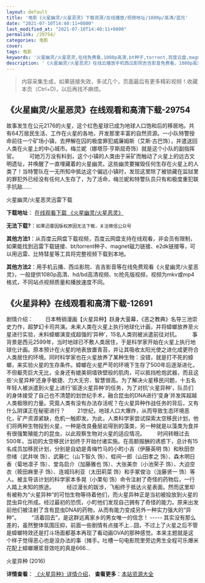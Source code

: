 ```yaml
---
layout: default
title: '电影《火星幽灵/火星恶灵》下载资源/在线播放/视频地址/1080p/高清/蓝光'
date: "2021-07-10T14:40:11+0800"
last_modified_at: "2021-07-10T14:40:11+0800"
permalink: /29754/
categories: 电影
cover:
tags: 电影
keywords: '火星幽灵/火星恶灵,在线免费看,1080p高清,bt种子,torrent,百度云盘,magnet,磁力链,迅雷下载资源'
description: '《火星幽灵/火星恶灵》在线云播放手机西瓜影院吉吉影音免费看，1080p高清bd/hd未删减完整版和tc抢先枪版，mkv/mp4格式，附带bt/torrent种子、magnet/磁力链、百度云盘、网盘资源迅雷下载链接'
---
```


>内容采集生成，如果链接失效，多试几个，页面最后有更多精彩视频！收藏本页（Ctrl+D)，以后再找不麻烦。


## 《火星幽灵/火星恶灵》在线观看和高清下载-29754

故事发生在公元2176的火星，这个红色星球已成为地球人口饱和后的移居地。共有64万居民生活、工作在火星的各地，开发那里丰富的自然资源。一小队特警授命前往一个矿场小镇，去押解在囚的极度罪犯威廉姆斯（艾斯&middot;古巴饰），并遣送回人类在火星上的中心城市。梅兰妮（娜塔莎·亨斯屈奇饰）就是这个小队的副指挥官。 　　可她万万没有料到，这个小镇的人类由于采矿而触动了火星上的远古文明遗址，并唤醒了一直埋藏着的火星幽灵。这些幽灵要摧毁任何生存在火星上的人类了！当特警队在一无所知中抵达这个偏远小镇时，发现这里除了被锁藏在监狱里的罪犯外已经没有任何人生存了，为了活命，梅兰妮和特警队员只有和极度重犯联手抗敌……


火星幽灵/火星恶灵迅雷下载

**下载地址**： [在线观看下载 《火星幽灵/火星恶灵》](https://www.993dy.com//vod-detail-id-18957.html) 


**无法下载?**：`如果迅雷因版权原因无法下载，关注微信公众号 `

**其他方法1**：从百度云网盘下载视频，百度云网盘支持在线观看，非会员有限制，如果能找到迅雷下载链接、bt/torrent种子、magnet磁力链接、e2dk链接等，可以用迅雷、比特彗星等工具将完整视频下载到本地。

**其他方法2**：用手机云播、西瓜影院、吉吉影音等在线免费观看《火星幽灵/火星恶灵》，一般提供1080p高清、hd/bd高清视频、tc抢先版视频，视频为mkv或mp4格式，不同站点视频质量和播放速度不同。


## 《火星异种》在线观看和高清下载-12691

剧情介绍： 　　日本畅销漫画【火星异种】跃身大萤幕，《恶之教典》名导三池崇史力作，超梦幻卡司共演。未来人类在火星上执行地球化计画，并将蟑螂放养至火星进行实验，未料蟑螂演变成超强的‘异种’，15名人类则被派遣前往对抗。 　　事背景是西元2599年，当时地球已不敷人类居住，于是科学家开始在火星上执行地球化计画。原本预计在火星的地表放置青苔，并让其吸收太阳光使之进化成更符合人类居住的环境。同时科学家也在火星放养了某种生物：没错，就是打不死的蟑螂，来实验火星的生存条件。蟑螂在火星严苛的环境下生存了500年后逐渐进化，不但躯壳巨大无比，全身还有媲美铜墙铁壁般的肌肉，可以抵挡枪炮武器，而且这些‘火星异种’还身手敏捷、力大无穷、智慧很高。为了解决火星移民问题，十五名年轻人被派遣到火星上进行‘驱逐火星异种’的任务，为了对抗‘火星异种’，队员们的身体接受了自己也不清楚的划世纪手术，融合昆虫的DNA进行‘变身’并发挥超越人类极限的力量。究竟人类有没有办法存活呢？在火星异种作战任务的背后，又有什么阴谋正在秘密进行？ 　　21世纪，地球人口大爆炸，从而导致生态环境恶化，矿产资源紧缺，危机一触即发。为此，人类科学家尝试探索太空移民计划，他们将两种生物投到火星，一种是改良叠层岩得到的藻类，另一种就是以藻类为食并有很强繁殖能力的昆虫，以此观察生物对火星的适应情况。 　　时间转眼过去500年，当初的太空移民计划终于开始付诸实施。在高额报酬的诱惑下，总计有15名成员加移民计划，分别是自幼是青梅竹马的小町小吉（伊藤英明 饰）和秋田奈奈绪（武井咲 饰）、武藤仁（山下智久 饰）、蛭间一郎（山田孝之 饰）、森木明日香（菊地凛子 饰）、堂岛启介（加藤雅也 饰）、大张美奈（小池荣子 饰）、大迫空衣（筱田麻里子 饰）、连城玛利亚（太田莉菜 饰）和手冢俊治（泷藤贤一 饰）等人。被主导该计划的科学家本多晃（小栗旬 饰）命令注射了奇怪的药物后，一行人踏上未知的旅途。 　　经过漫长的跋涉，飞船终于抵达火星表面。然而这里却有被称为“火星异种”的可怕生物等待着他们，而火星异种正是当初被投放到火星的昆虫异化所成。经过最初的恐慌，小町他们发现自己拥有了奇怪的能力。原来出发前他们被注射了含有昆虫DNA的药物，从而有能力变成另外一种实力强大的“异种”。 　　“活着回去”，是这群远离家乡的男女唯一的信念！ ----- 其实没有那么差的，虽然整体氛围压抑，前面一些剧情有点接不上…囧，不过上了火星之后不管是蟑螂特效还是打斗场面都基本再现了看动画OVA的那种感觉。本来主题就是这个样子觉得恶心也是没办法的事（摊手。吐槽一句电影院里旁边男生全程可乐爆米花配上蟑螂爆浆音效吃的真是666…


火星异种 (2016)

**详情查看**： [《火星异种》详情介绍](/movie/12691/)， **查看更多**：[本站资源大全](/movie/t/all/)

